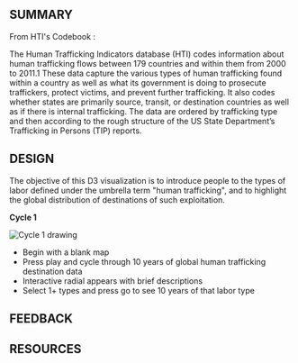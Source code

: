 ## SUMMARY

From HTI's Codebook : 

The Human Trafficking Indicators database (HTI) codes information about human trafficking flows between 179 
countries and within them from 2000 to 2011.1 These data capture the various types of human trafficking found 
within a country as well as what its government is doing to prosecute traffickers, protect victims, and prevent 
further trafficking. It also codes whether states are primarily source, transit, or destination countries as well 
as if there is internal trafficking. The data are ordered by trafficking type and then according to the rough 
structure of the US State Department’s Trafficking in Persons (TIP) reports.

## DESIGN 

The objective of this D3 visualization is to introduce people to the types of labor defined under the umbrella
term "human trafficking", and to highlight the global distribution of destinations of such exploitation. 

**Cycle 1**

![Cycle 1 drawing](https://cloud.githubusercontent.com/assets/19956669/22218413/70ea58cc-e15b-11e6-9dfd-aafe64a85b4d.JPG)

* Begin with a blank map
* Press play and cycle through 10 years of global human trafficking destination data
* Interactive radial appears with brief descriptions 
* Select 1+ types and press go to see 10 years of that labor type 

## FEEDBACK



## RESOURCES 
